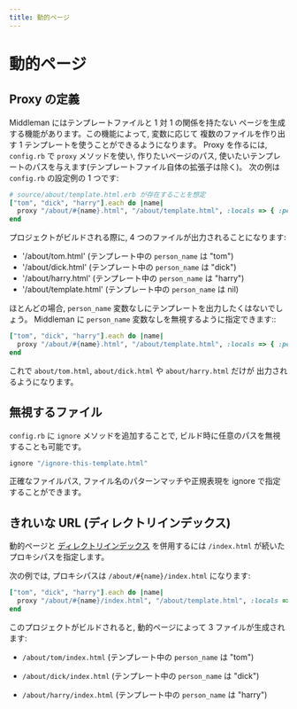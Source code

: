 ```yaml
---
title: 動的ページ
---
```


# 動的ページ

## Proxy の定義

Middleman にはテンプレートファイルと 1 対 1 の関係を持たない
ページを生成する機能があります。この機能によって, 変数に応じて
複数のファイルを作り出す 1 テンプレートを使うことができるようになります。
Proxy を作るには, `config.rb` で `proxy` メソッドを使い, 作りたいページのパス,
使いたいテンプレートのパスを与えます(テンプレートファイル自体の拡張子は除く)。
次の例は `config.rb` の設定例の 1 つです:

```ruby
# source/about/template.html.erb が存在することを想定
["tom", "dick", "harry"].each do |name|
  proxy "/about/#{name}.html", "/about/template.html", :locals => { :person_name => name }
end
```

プロジェクトがビルドされる際に, 4 つのファイルが出力されることになります:

* '/about/tom.html' (テンプレート中の `person_name` は "tom")
* '/about/dick.html' (テンプレート中の `person_name` は "dick")
* '/about/harry.html' (テンプレート中の `person_name` は "harry")
* '/about/template.html' (テンプレート中の `person_name` は nil)

ほとんどの場合, `person_name` 変数なしにテンプレートを出力したくはないでしょう。
Middleman に `person_name` 変数なしを無視するように指定できます::

```ruby
["tom", "dick", "harry"].each do |name|
  proxy "/about/#{name}.html", "/about/template.html", :locals => { :person_name => name }, :ignore => true
end
```

これで `about/tom.html`, `about/dick.html` や `about/harry.html` だけが
出力されるようになります。

## 無視するファイル

`config.rb` に `ignore` メソッドを追加することで,
ビルド時に任意のパスを無視することも可能です。

```ruby
ignore "/ignore-this-template.html"
```

正確なファイルパス, ファイル名のパターンマッチや正規表現を ignore で指定することができます。

## きれいな URL (ディレクトリインデックス)

動的ページと [ディレクトリインデックス][Directory Indexes] を併用するには
`/index.html` が続いたプロキシパスを指定します。

次の例では, プロキシパスは `/about/#{name}/index.html`
になります:

```ruby
["tom", "dick", "harry"].each do |name|
  proxy "/about/#{name}/index.html", "/about/template.html", :locals => { :person_name => name }, :ignore => true
end
```

このプロジェクトがビルドされると, 動的ページによって 3 ファイルが生成されます:

* `/about/tom/index.html` (テンプレート中の `person_name` は "tom")
* `/about/dick/index.html` (テンプレート中の `person_name` は "dick")
* `/about/harry/index.html` (テンプレート中の `person_name` は "harry")
 
  [Directory Indexes]: /jp/advanced/pretty-urls/
